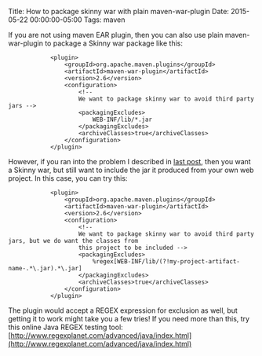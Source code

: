 Title: How to package skinny war with plain maven-war-plugin
Date: 2015-05-22 00:00:00-05:00
Tags: maven



If you are not using maven EAR plugin, then you can also use plain maven-war-plugin to package a Skinny war package like this:
```
            <plugin>
                <groupId>org.apache.maven.plugins</groupId>
                <artifactId>maven-war-plugin</artifactId>
                <version>2.6</version>
                <configuration>
                    <!--
                    We want to package skinny war to avoid third party jars -->
                    <packagingExcludes>
                        WEB-INF/lib/*.jar
                    </packagingExcludes>
                    <archiveClasses>true</archiveClasses>
                </configuration>
            </plugin>

```

However, if you ran into the problem I described in [last post](https://zemian.github.io/2015/05/getting-version-string-from-maven-based.html), then you want a Skinny war, but still want to include the jar it produced from your own web project. In this case, you can try this:
```
            <plugin>
                <groupId>org.apache.maven.plugins</groupId>
                <artifactId>maven-war-plugin</artifactId>
                <version>2.6</version>
                <configuration>
                    <!--
                    We want to package skinny war to avoid third party jars, but we do want the classes from
                    this project to be included -->
                    <packagingExcludes>
                        %regex[WEB-INF/lib/(?!my-project-artifact-name-.*\.jar).*\.jar]
                    </packagingExcludes>
                    <archiveClasses>true</archiveClasses>
                </configuration>
            </plugin>
```
The plugin would accept a REGEX expression for exclusion as well, but getting it to work might take you a few tries! If you need more than this, try this online Java REGEX testing tool: [http://www.regexplanet.com/advanced/java/index.html](http://www.regexplanet.com/advanced/java/index.html)

